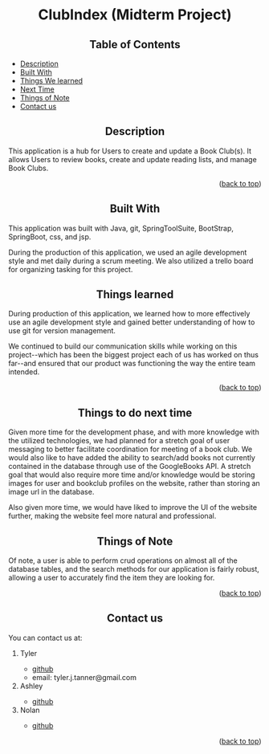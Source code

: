 <a name="readme-top"></a>
<h1 align="center">ClubIndex (Midterm Project)</h1>
<h2 align="center">Table of Contents</h2>
<ul>
    <li><a href="#readme-description">Description</a></li>
    <li><a href="#readme-built">Built With</a></li>
    <li><a href="#readme-learned">Things We learned</a></li>
    <li><a href="#readme-future">Next Time</a></li>
    <li><a href="#readme-note">Things of Note</a></li>
    <li><a href="#readme-contact">Contact us</a></li>
</ul>
<a name="readme-description"></a>
<h2 align="center">Description</h2>
<p>This application is a hub for Users to create and update a Book Club(s). It allows Users to review books, create and update reading lists, and manage Book Clubs.</p>
<p align="right">(<a href="#readme-top">back to top</a>)</p>
<a name="readme-built"></a>
<h2 align="center">Built With</h2>
<p>This application was built with Java, git, SpringToolSuite, BootStrap, SpringBoot, css, and jsp.</p>
<p>During the production of this application, we used an agile development style and met daily during a scrum meeting. We also utilized a trello board for organizing tasking for this project.</p>
<a name="readme-learned"></a>
<h2 align="center">Things learned</h2>
<p>During production of this application, we learned how to more effectively use an agile development style and gained better understanding of how to use git for version management.</p>
<p>We continued to build our communication skills while working on this project--which has been the biggest project each of us has worked on thus far--and ensured that our product was functioning the way the entire team intended.</p>
<p align="right">(<a href="#readme-top">back to top</a>)</p>
<a name="readme-future"></a>
<h2 align="center">Things to do next time</h2>
<p>Given more time for the development phase, and with more knowledge with the utilized technologies, we had planned for a stretch goal of user messaging to better facilitate coordination for meeting of a book club. We would also like to have added the ability to search/add books not currently contained in the database through use of the GoogleBooks API. A stretch goal that would also require more time and/or knowledge would be storing images for user and bookclub profiles on the website, rather than storing an image url in the database.</p>
<p>Also given more time, we would have liked to improve the UI of the website further, making the website feel more natural and professional.</p>
<a name="readme-note"></a>
<h2 align="center">Things of Note</h2>
<p>Of note, a user is able to perform crud operations on almost all of the database tables, and the search methods for our application is fairly robust, allowing a user to accurately find the item they are looking for.</p>
<p align="right">(<a href="#readme-top">back to top</a>)</p>
<a name="readme-contact"></a>
<h2 align="center">Contact us</h2>
<p>You can contact us at:</p>
  <ol>
    <li> Tyler </li>
    <ul>
  		 <li><a href="https://www.github.com/dopeysboy">github</a></li>
  		 <li>email: tyler.j.tanner@gmail.com</li>
  	</ul>
    <li> Ashley </li>
    <ul>
      <li><a href="https://www.github.com/ashnlandofozz">github</a></li>
    </ul>
    <li>Nolan</li>
    <ul>
      <li><a href="https://www.github.com/nolanurban">github</a></li>
    </ul>
  </ol>
<p align="right">(<a href="#readme-top">back to top</a>)</p>
